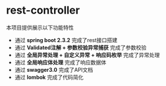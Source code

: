 # rest-controller

本项目提供展示以下功能特性

- 通过 **spring boot 2.3.2** 完成了rest接口搭建
- 通过 **Validated注解 + 参数校验异常捕获** 完成了参数校验
- 通过 **全局异常处理 + 自定义异常 + 响应码枚举** 完成了异常处理
- 通过 **全局响应体处理** 完成了响应数据体
- 通过 **swagger3.0** 完成了API文档
- 通过 **lombok** 完成了代码简化